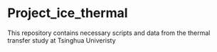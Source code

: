 # Project_ice_thermal
This repository contains necessary scripts and data from the thermal transfer study at Tsinghua Univeristy
